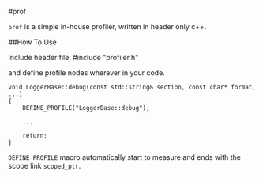 #prof

`prof` is a simple in-house profiler, written in header only c++.

##How To Use

Include header file,
    #include "profiler.h"

and define profile nodes wherever in your code.

```
void LoggerBase::debug(const std::string& section, const char* format, ...)
{
	DEFINE_PROFILE("LoggerBase::debug");

	...

	return;
}
```
`DEFINE_PROFILE` macro automatically start to measure and ends with the scope link `scoped_ptr`.
